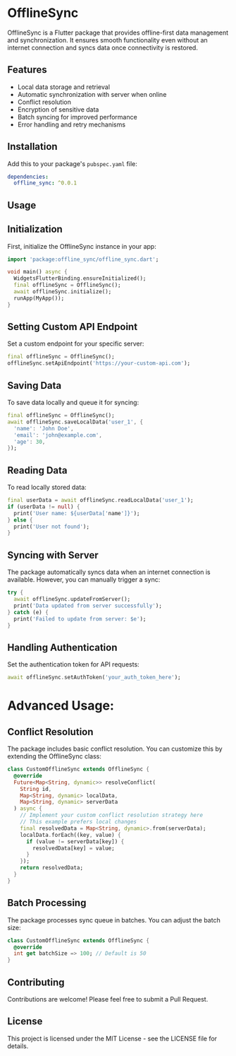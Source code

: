 # OfflineSync

OfflineSync is a Flutter package that provides offline-first data management and synchronization. It ensures smooth functionality even without an internet connection and syncs data once connectivity is restored.

## Features

- Local data storage and retrieval
- Automatic synchronization with server when online
- Conflict resolution
- Encryption of sensitive data
- Batch syncing for improved performance
- Error handling and retry mechanisms

## Installation

Add this to your package's `pubspec.yaml` file:

```yaml
dependencies:
  offline_sync: ^0.0.1
```

## Usage

## Initialization
First, initialize the OfflineSync instance in your app:

```dart
import 'package:offline_sync/offline_sync.dart';

void main() async {
  WidgetsFlutterBinding.ensureInitialized();
  final offlineSync = OfflineSync();
  await offlineSync.initialize();
  runApp(MyApp());
}
```

## Setting Custom API Endpoint
Set a custom endpoint for your specific server:

```dart
final offlineSync = OfflineSync();
offlineSync.setApiEndpoint('https://your-custom-api.com');
```

## Saving Data
To save data locally and queue it for syncing:
```dart
final offlineSync = OfflineSync();
await offlineSync.saveLocalData('user_1', {
  'name': 'John Doe',
  'email': 'john@example.com',
  'age': 30,
});
```

## Reading Data
To read locally stored data:
```dart
final userData = await offlineSync.readLocalData('user_1');
if (userData != null) {
  print('User name: ${userData['name']}');
} else {
  print('User not found');
}
```

## Syncing with Server
The package automatically syncs data when an internet connection is available. However, you can manually trigger a sync:

```dart
try {
  await offlineSync.updateFromServer();
  print('Data updated from server successfully');
} catch (e) {
  print('Failed to update from server: $e');
}
```

## Handling Authentication
Set the authentication token for API requests:

```dart
await offlineSync.setAuthToken('your_auth_token_here');
```

# Advanced Usage:
## Conflict Resolution
The package includes basic conflict resolution. You can customize this by extending the OfflineSync class:

```dart
class CustomOfflineSync extends OfflineSync {
  @override
  Future<Map<String, dynamic>> resolveConflict(
    String id, 
    Map<String, dynamic> localData, 
    Map<String, dynamic> serverData
  ) async {
    // Implement your custom conflict resolution strategy here
    // This example prefers local changes
    final resolvedData = Map<String, dynamic>.from(serverData);
    localData.forEach((key, value) {
      if (value != serverData[key]) {
        resolvedData[key] = value;
      }
    });
    return resolvedData;
  }
}
```

## Batch Processing
The package processes sync queue in batches. You can adjust the batch size:

```dart
class CustomOfflineSync extends OfflineSync {
  @override
  int get batchSize => 100; // Default is 50
}
```

## Contributing
Contributions are welcome! Please feel free to submit a Pull Request.


## License
This project is licensed under the MIT License - see the LICENSE file for details.

